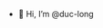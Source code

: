 - 👋 Hi, I’m @duc-long
<!---
duc-long/duc-long is a ✨ special ✨ repository because its `README.md` (this file) appears on your GitHub profile.
You can click the Preview link to take a look at your changes.
--->
